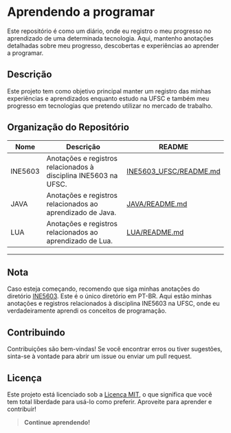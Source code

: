 # Aprendendo a programar

Este repositório é como um diário, onde eu registro o meu progresso no aprendizado de uma determinada tecnologia. Aqui, mantenho anotações detalhadas sobre meu progresso, descobertas e experiências ao aprender a programar.

## Descrição

Este projeto tem como objetivo principal manter um registro das minhas experiências e aprendizados enquanto estudo na UFSC e também meu progresso em tecnologias que pretendo utilizar no mercado de trabalho.

## Organização do Repositório

| Nome | Descrição | README |
| ---- | --------- | ------ |
| INE5603 | Anotações e registros relacionados à disciplina INE5603 na UFSC. | [INE5603_UFSC/README.md](https://github.com/renanss4/aprendendo-programar/blob/main/INE5603_UFSC/README.md) |
| JAVA | Anotações e registros relacionados ao aprendizado de Java. | [JAVA/README.md](https://github.com/renanss4/aprendendo-programar/blob/main/JAVA/README.md) |
| LUA | Anotações e registros relacionados ao aprendizado de Lua. | [LUA/README.md](https://github.com/renanss4/aprendendo-programar/blob/main/LUA/README.md) |

---

## Nota

Caso esteja começando, recomendo que siga minhas anotações do diretório [INE5603](https://github.com/renanss4/aprendendo-programar/blob/main/INE5603_UFSC). Este é o único diretório em PT-BR. Aqui estão minhas anotações e registros relacionados à disciplina INE5603 na UFSC, onde eu verdadeiramente aprendi os conceitos de programação.

## Contribuindo

Contribuições são bem-vindas! Se você encontrar erros ou tiver sugestões, sinta-se à vontade para abrir um issue ou enviar um pull request.

## Licença

Este projeto está licenciado sob a [Licença MIT](https://github.com/renanss4/aprendendo-programar/blob/main/LICENSE), o que significa que você tem total liberdade para usá-lo como preferir. Aproveite para aprender e contribuir!

> **Continue aprendendo!**